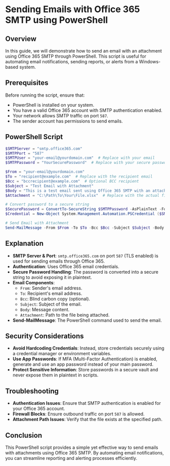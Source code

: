 # Sending Emails with Office 365 SMTP using PowerShell

## Overview
In this guide, we will demonstrate how to send an email with an attachment using Office 365 SMTP through PowerShell. This script is useful for automating email notifications, sending reports, or alerts from a Windows-based system.

## Prerequisites
Before running the script, ensure that:
- PowerShell is installed on your system.
- You have a valid Office 365 account with SMTP authentication enabled.
- Your network allows SMTP traffic on port `587`.
- The sender account has permissions to send emails.

## PowerShell Script
```powershell
$SMTPServer = "smtp.office365.com"
$SMTPPort = "587"
$SMTPUser = "your-email@yourdomain.com"  # Replace with your email
$SMTPPassword = "YourSecurePassword"  # Replace with your secure password

$From = "your-email@yourdomain.com"
$To = "recipient@example.com"  # Replace with the recipient email
$Bcc = "bccrecipient@example.com"  # Optional BCC recipient
$Subject = "Test Email with Attachment"
$Body = "This is a test email sent using Office 365 SMTP with an attachment."
$Attachment = "C:\Path\To\Your\File.xlsx"  # Replace with the actual file path

# Convert password to a secure string
$SecurePassword = ConvertTo-SecureString $SMTPPassword -AsPlainText -Force
$Credential = New-Object System.Management.Automation.PSCredential ($SMTPUser, $SecurePassword)

# Send Email with Attachment
Send-MailMessage -From $From -To $To -Bcc $Bcc -Subject $Subject -Body $Body -Attachments $Attachment -SmtpServer $SMTPServer -Port $SMTPPort -UseSsl -Credential $Credential
```

## Explanation
- **SMTP Server & Port**: `smtp.office365.com` on port `587` (TLS enabled) is used for sending emails through Office 365.
- **Authentication**: Uses Office 365 email credentials.
- **Secure Password Handling**: The password is converted into a secure string to avoid exposing it in plaintext.
- **Email Components**:
  - `From`: Sender's email address.
  - `To`: Recipient's email address.
  - `Bcc`: Blind carbon copy (optional).
  - `Subject`: Subject of the email.
  - `Body`: Message content.
  - `Attachment`: Path to the file being attached.
- **Send-MailMessage**: The PowerShell command used to send the email.

## Security Considerations
- **Avoid Hardcoding Credentials**: Instead, store credentials securely using a credential manager or environment variables.
- **Use App Passwords**: If MFA (Multi-Factor Authentication) is enabled, generate and use an app password instead of your main password.
- **Protect Sensitive Information**: Store passwords in a secure vault and never expose them in plaintext in scripts.

## Troubleshooting
- **Authentication Issues**: Ensure that SMTP authentication is enabled for your Office 365 account.
- **Firewall Blocks**: Ensure outbound traffic on port `587` is allowed.
- **Attachment Path Issues**: Verify that the file exists at the specified path.

## Conclusion
This PowerShell script provides a simple yet effective way to send emails with attachments using Office 365 SMTP. By automating email notifications, you can streamline reporting and alerting processes efficiently.


